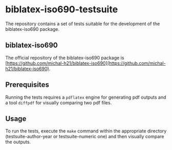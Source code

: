 # biblatex-iso690-testsuite

The repository contains a set of tests suitable for the development of the biblatex-iso690 package.

## biblatex-iso690

The official repository of the biblatex-iso690 package is [https://github.com/michal-h21/biblatex-iso690](https://github.com/michal-h21/biblatex-iso690).

## Prerequisites

Running the tests requires a `pdflatex` engine for generating pdf outputs and a tool `diffpdf` for visually comparing two pdf files.

## Usage

To run the tests, execute the `make` command within the appropriate directory (testsuite-author-year or testsuite-numeric one) and then visually compare the outputs.
